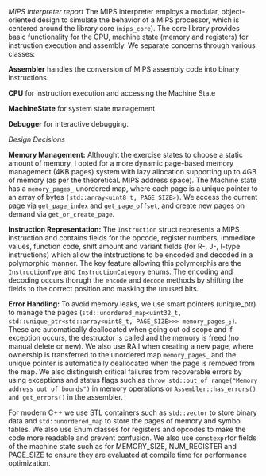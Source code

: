 *MIPS interpreter report* 
The MIPS interpreter employs a modular, object-oriented design to simulate the behavior of a MIPS processor, which is centered around the library core (`mips_core`). The core library provides basic functionality for the CPU, machine state (memory and registers) for instruction execution and assembly. We separate concerns through various classes:

**Assembler** handles the conversion of MIPS assembly code into binary instructions.

**CPU** for instruction execution and accessing the Machine State

**MachineState** for system state management

**Debugger** for interactive debugging.

*Design Decisions*

**Memory Management:** Althought the exercise states to choose a static amount of memory, I opted for a more dynamic page-based memory management (4KB pages) system with lazy allocation supporting up to 4GB of memory (as per the theoreticaL MIPS address space). The Machine state has a `memory_pages_` unordered map, where each page is a unique pointer to an array of bytes `(std::array<uint8_t, PAGE_SIZE>)`. We access the current page via `get_page_index` and `get_page_offset`, and create new pages on demand via `get_or_create_page`. 

**Instruction Representation:** The `Instruction` struct represents a MIPS instruction and contains fields for the opcode, register numbers, immediate values, function code, shift amount and variant fields (for R-, J-, I-type instructions) which allow the intstructions to be encoded and decoded in a polymorphic manner. The key feature allowing this polymorphis are the `InstructionType` and `InstructionCategory` enums. The encoding and decoding occurs thorugh the `encode` and `decode` methods by shifting the fields to the correct position and masking the unused bits. 

**Error Handling:** To avoid memory leaks, we use smart pointers (unique_ptr) to manage the pages (`std::unordered_map<uint32_t, std::unique_ptr<std::array<uint8_t, PAGE_SIZE>>> memory_pages_;`). These are automatically deallocated when going out od scope and if exception occurs, the destructor is called and the memory is freed (no manual delete or new). We also use RAII when creating a new page, where ownership is transferred to the unordered map `memory_pages_` and the unique pointer is automatically deallocated when the page is removed from the map. We also distinguish critical failures from recoverable errors by using exceptions and status flags such as `throw std::out_of_range("Memory address out of bounds")` in memory operations or `Assembler::has_errors() and get_errors()` in the assembler.

For modern C++ we use STL containers such as `std::vector` to store binary data and `std::unordered_map` to store the pages of memory and symbol tables. We also use Enum classes for registers and opcodes to make the code more readable and prevent confusion. We also use `constexpr`for fields of the machine state such as for MEMORY_SIZE, NUM_REGISTER and PAGE_SIZE to ensure they are evaluated at compile time for performance optimization. 



